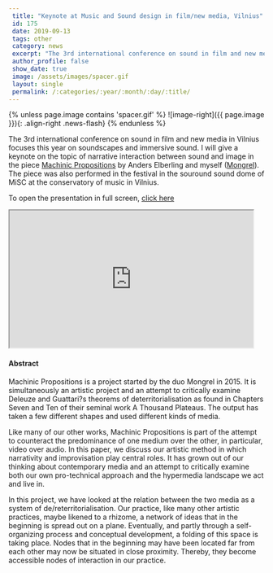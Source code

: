 ```yaml
---
 title: "Keynote at Music and Sound design in film/new media, Vilnius"
 id: 175
 date: 2019-09-13
 tags: other
 category: news
 excerpt: "The 3rd international conference on sound in film and new media in Vilnius focuses this year on soundscapes and immersive sound. I will give a keynote on the topic of narrative interaction between sou..."
 author_profile: false
 show_date: true
 image: /assets/images/spacer.gif
 layout: single
 permalink: /:categories/:year/:month/:day/:title/
---
```

{% unless page.image contains 'spacer.gif' %}
   ![image-right]({{ page.image }}){: .align-right .news-flash}
{% endunless %}

The 3rd international conference on sound in film and new media in Vilnius focuses this year on soundscapes and immersive sound. I will give a keynote on the topic of narrative interaction between sound and image in the piece <a href="http://www.henrikfrisk.com/index.jsp?metaId=music&id=comp&field=id&query=19&show=1#19">Machinic Propositions</a> by Anders Elberling and myself (<a href="http://www.henrikfrisk.com/index.jsp?metaId=music&id=proj&about=1">Mongrel</a>). The piece was also performed in the festival in the souround sound dome of MiSC at the conservatory of music in Vilnius.



 To open the presentation in full screen, <a href="/assets/files/documents/slides/machinic-propositions-vilnius2019.html">click here</a>



<iframe width="480" height="270" marginheight="0" marginwidth="0" src="http://www.henrikfrisk.com/documents/slides/machinic-propositions-vilnius2019.html">
  Fallback text here for unsupporting browsers, of which there are scant few.
</iframe><h4>Abstract</h4>
Machinic Propositions is a project started by the duo Mongrel in 2015. It is simultaneously an artistic project and an attempt to critically examine Deleuze and Guattari?s theorems of deterritorialisation as found in Chapters Seven and Ten of their seminal work A Thousand Plateaus. The output has taken a few different shapes and used different kinds of media.

Like many of our other works, Machinic Propositions is part of the attempt to counteract the predominance of one medium over the other, in particular, video over audio. In this paper, we discuss our artistic method in which narrativity and improvisation play central roles. It has grown out of our thinking about contemporary media and an attempt to critically examine both our own pro-technical approach and the hypermedia landscape we act and live in.

In this project, we have looked at the relation between the two media as a system of de/reterritorialisation. Our practice, like many other artistic practices, maybe likened to a rhizome, a network of ideas that in the beginning is spread out on a plane. Eventually, and partly through a self-organizing process and conceptual development, a folding of this space is taking place. Nodes that in the beginning may have been located far from each other may now be situated in close proximity. Thereby, they become accessible nodes of interaction in our practice.

